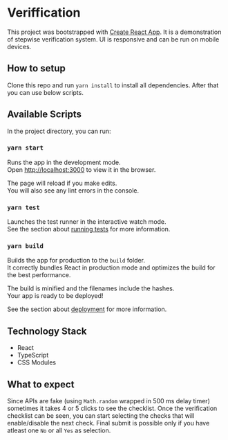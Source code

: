 # Veriffication

This project was bootstrapped with [Create React App](https://github.com/facebook/create-react-app). It is a demonstration of stepwise verification system. UI is responsive and can be run on mobile devices.

## How to setup

Clone this repo and run `yarn install` to install all dependencies. After that you can use below scripts.

## Available Scripts

In the project directory, you can run:

### `yarn start`

Runs the app in the development mode.\
Open [http://localhost:3000](http://localhost:3000) to view it in the browser.

The page will reload if you make edits.\
You will also see any lint errors in the console.

### `yarn test`

Launches the test runner in the interactive watch mode.\
See the section about [running tests](https://facebook.github.io/create-react-app/docs/running-tests) for more information.

### `yarn build`

Builds the app for production to the `build` folder.\
It correctly bundles React in production mode and optimizes the build for the best performance.

The build is minified and the filenames include the hashes.\
Your app is ready to be deployed!

See the section about [deployment](https://facebook.github.io/create-react-app/docs/deployment) for more information.

## Technology Stack

- React
- TypeScript
- CSS Modules

## What to expect

Since APIs are fake (using `Math.random` wrapped in 500 ms delay timer) sometimes it takes 4 or 5 clicks to see the checklist. Once the verification 
checklist can be seen, you can start selecting the checks that will enable/disable the next check. Final submit is possible only if you have atleast 
one `No` or all `Yes` as selection.

